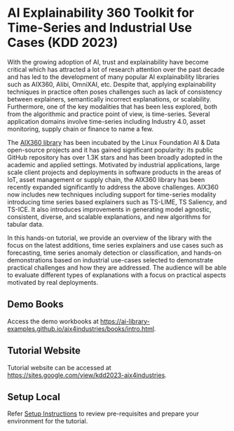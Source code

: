 # AI Explainability 360 Toolkit for Time-Series and Industrial Use Cases (KDD 2023)

With the growing adoption of AI, trust and explainability have become critical which has attracted a lot of research attention over the past decade and has led to the development of many popular AI explainability libraries such as AIX360, Alibi, OmniXAI, etc. Despite that, applying explainability techniques in practice often poses challenges such as lack of consistency between explainers, semantically incorrect explanations, or scalability. Furthermore, one of the key modalities that has been less explored, both from the algorithmic and practice point of view, is time-series. Several application domains involve time-series including Industry 4.0, asset monitoring, supply chain or finance to name a few.

The [AIX360 library](https://github.com/Trusted-AI/AIX360) has been incubated by the Linux Foundation AI & Data open-source projects and it has gained significant popularity: its public GitHub repository has over 1.3K stars and has been broadly adopted in the academic and applied settings. Motivated by industrial applications, large scale client projects and deployments in software products in the areas of IoT, asset management or supply chain, the AIX360 library has been recently expanded significantly to address the above challenges. AIX360 now includes new techniques including support for time-series modality introducing time series based explainers such as TS-LIME, TS Saliency, and TS-ICE. It also introduces improvements in generating model agnostic, consistent, diverse, and scalable explanations, and new algorithms for tabular data. 

In this hands-on tutorial, we provide an overview of the library with the focus on the latest additions, time series explainers and use cases such as forecasting, time series anomaly detection or classification, and hands-on demonstrations based on industrial use-cases selected to demonstrate practical challenges and how they are addressed. The audience will be able to evaluate different types of explanations with a focus on practical aspects motivated by real deployments.

## Demo Books
Access the demo workbooks at https://ai-library-examples.github.io/aix4industries/books/intro.html. 

## Tutorial Website
Tutorial website can be accessed at https://sites.google.com/view/kdd2023-aix4industries.

## Setup Local
Refer [Setup Instructions](https://pages.github.ibm.com/Giridhar-Ganapavarapu/aix-books/books/prerequisites.html) to review pre-requisites and prepare your environment for the tutorial.
